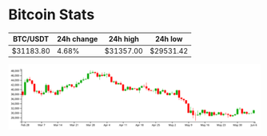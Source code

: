 # Bitcoin Stats

BTC/USDT|24h change|24h high|24h low|
|---|---|---|---|
|$31183.80|4.68%|$31357.00|$29531.42|

<img src="./chart.svg">
